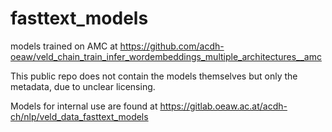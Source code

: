 # fasttext_models

models trained on AMC at https://github.com/acdh-oeaw/veld_chain_train_infer_wordembeddings_multiple_architectures__amc

This public repo does not contain the models themselves but only the metadata, due to unclear
licensing.

Models for internal use are found at https://gitlab.oeaw.ac.at/acdh-ch/nlp/veld_data_fasttext_models

